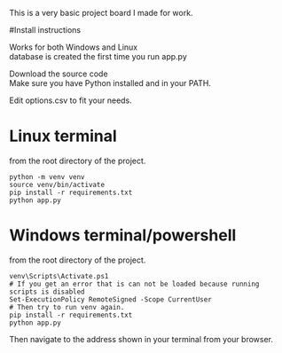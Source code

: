 This is a very basic project board I made for work.

#Install instructions

Works for both Windows and Linux\
database is created the first time you run app.py

Download the source code\
Make sure you have Python installed and in your PATH.

Edit options.csv to fit your needs.

# Linux terminal

from the root directory of the project.
```
python -m venv venv
source venv/bin/activate
pip install -r requirements.txt
python app.py
```

# Windows terminal/powershell

from the root directory of the project.
```
venv\Scripts\Activate.ps1
# If you get an error that is can not be loaded because running scripts is disabled
Set-ExecutionPolicy RemoteSigned -Scope CurrentUser
# Then try to run venv again.
pip install -r requirements.txt
python app.py
```

Then navigate to the address shown in your terminal from your browser.
